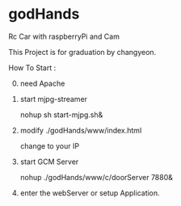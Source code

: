 # godHands
Rc Car with raspberryPi and Cam

This Project is for graduation by changyeon.

How To Start :

0. need Apache
1. start mjpg-streamer

    nohup sh start-mjpg.sh&
2. modify ./godHands/www/index.html

    change to your IP
3. start GCM Server

    nohup ./godHands/www/c/doorServer 7880&
4. enter the webServer or setup Application.
